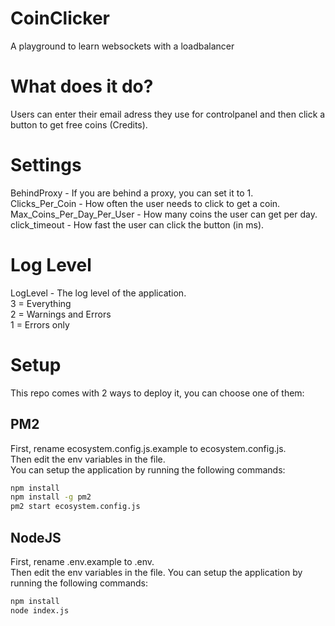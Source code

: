 # CoinClicker
 A playground to learn websockets with a loadbalancer  

# What does it do?
Users can enter their email adress they use for controlpanel and then click a button to get free coins (Credits).  

# Settings
BehindProxy - If you are behind a proxy, you can set it to 1.  
Clicks_Per_Coin - How often the user needs to click to get a coin.  
Max_Coins_Per_Day_Per_User - How many coins the user can get per day.  
click_timeout -  How fast the user can click the button (in ms).  

# Log Level
LogLevel - The log level of the application.   
3 = Everything  
2 = Warnings and Errors  
1 = Errors only  

# Setup
This repo comes with 2 ways to deploy it, you can choose one of them:  
## PM2
First, rename ecosystem.config.js.example to ecosystem.config.js.  
Then edit the env variables in the file.  
You can setup the application by running the following commands:  
```bash
npm install
npm install -g pm2
pm2 start ecosystem.config.js
```

## NodeJS
First, rename .env.example to .env.  
Then edit the env variables in the file.
You can setup the application by running the following commands:  
```bash
npm install
node index.js
```

